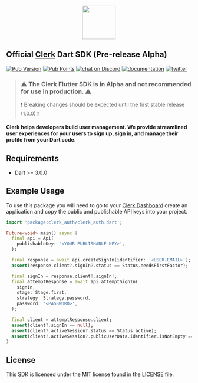 <p align="center">
<img src="https://images.clerk.com/static/logo-light-mode-400x400.png" height="90">
</p>

## Official [Clerk](https://clerk.com) Dart SDK (Pre-release Alpha)

[![Pub Version](https://img.shields.io/pub/v/clerk_auth?color=blueviolet)](https://pub.dev/packages/clerk_auth)
[![Pub Points](https://img.shields.io/pub/points/clerk_auth?label=pub%20points)](https://pub.dev/packages/clerk_auth/score)
[![chat on Discord](https://img.shields.io/discord/856971667393609759.svg?logo=discord)](https://discord.com/invite/b5rXHjAg7A)
[![documentation](https://img.shields.io/badge/documentation-clerk-green.svg)](https://clerk.com/docs)
[![twitter](https://img.shields.io/twitter/follow/ClerkDev?style=social)](https://twitter.com/intent/follow?screen_name=ClerkDev)

> ### ⚠️ The Clerk Flutter SDK is in Alpha and not recommended for use in production. ⚠️
> ❗️ Breaking changes should be expected until the first stable release (1.0.0) ❗️

**Clerk helps developers build user management. We provide streamlined user experiences
for your users to sign up, sign in, and manage their profile from your Dart code.**

## Requirements

* Dart >= 3.0.0

## Example Usage

To use this package you will need to go to your [Clerk Dashboard](https://dashboard.clerk.com/)
create an application and copy the public and publishable API keys into your project.

```dart
import 'package:clerk_auth/clerk_auth.dart';

Future<void> main() async {
  final api = Api(
    publishableKey: '<YOUR-PUBLISHABLE-KEY>',
  );

  final response = await api.createSignIn(identifier: '<USER-EMAIL>');
  assert(response.client?.signIn?.status == Status.needsFirstFactor);

  final signIn = response.client!.signIn!;
  final attemptResponse = await api.attemptSignIn(
    signIn,
    stage: Stage.first,
    strategy: Strategy.password,
    password: '<PASSWORD>',
  );

  final client = attemptResponse.client;
  assert(client?.signIn == null);
  assert(client?.activeSession?.status == Status.active);
  assert(client?.activeSession?.publicUserData.identifier.isNotEmpty == true);
}
```

## License

This SDK is licensed under the MIT license found in the [LICENSE](./LICENSE) file.

